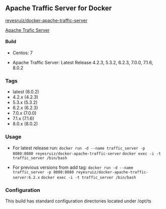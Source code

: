 Apache Traffic Server for Docker
----------------------------------------
[reyesruiz/docker-apache-traffic-server][1]

[Apache Trafic Server][0]

#### Build
 - Centos: 7

 - Apache Traffic Server: Latest Release  4.2.3, 5.3.2, 6.2.3, 7.0.0, 7.1.6, 8.0.2


### Tags
 - latest	(8.0.2)
 - 4.2.x	(4.2.3)
 - 5.3.x	(5.3.2)
 - 6.2.x	(6.2.3)
 - 7.0.x	(7.0.0)
 - 7.1.x	(7.1.6)
 - 8.0.x	(8.0.2)


### Usage

 - For latest release run:
 `docker run -d --name traffic_server -p 8080:8080 reyesruiz/docker-apache-traffic-server`
 `docker exec -i -t traffic_server /bin/bash`

 - For previous versions from add tag:
 `docker run -d --name traffic_server -p 8080:8080 reyesruiz/docker-apache-traffic-server:6.2.x`
 `docker exec -i -t traffic_server /bin/bash`

### Configuration
 This build has standard configuration directories located under /opt/ts

[0]: http://trafficserver.apache.org/
[1]: https://hub.docker.com/r/reyesruiz/docker-apache-traffic-server/
